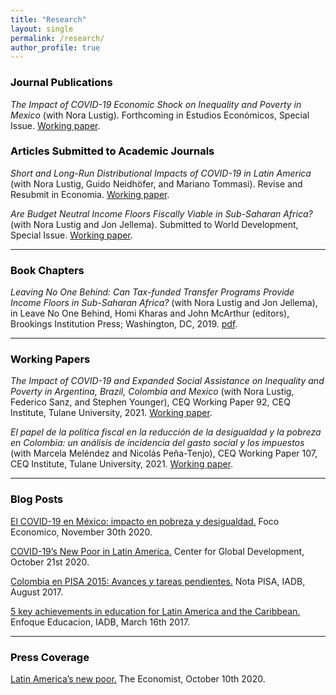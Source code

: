 ```yaml
---
title: "Research"
layout: single
permalink: /research/
author_profile: true
---
```


### <span style="color:#000000">Journal Publications</span> 

*The Impact of COVID-19 Economic Shock on Inequality and Poverty in Mexico* (with Nora Lustig). Forthcoming in Estudios Económicos, Special Issue. [Working paper](http://repec.tulane.edu/RePEc/ceq/ceq98.pdf).

### <span style="color:#000000">Articles Submitted to Academic Journals</span>  

*Short and Long-Run Distributional Impacts of COVID-19 in Latin America* (with Nora Lustig, Guido Neidhöfer, and Mariano Tommasi). Revise and Resubmit in Economia. [Working paper](http://repec.tulane.edu/RePEc/ceq/ceq96.pdf).

*Are Budget Neutral Income Floors Fiscally Viable in Sub-Saharan Africa?* (with Nora Lustig and Jon Jellema). Submitted to World Development, Special Issue. [Working paper](https://www.cgdev.org/sites/default/files/are-budget-neutral-income-floors-fiscally-viable-sub-saharan-africa.pdf).

---

### <span style="color:#000000">Book Chapters</span>  

*Leaving No One Behind: Can Tax-funded Transfer Programs Provide Income Floors in Sub-Saharan Africa?* (with Nora Lustig and Jon Jellema), in Leave No One Behind, Homi Kharas and John McArthur (editors), Brookings Institution Press; Washington, DC, 2019. [pdf](https://www.brookings.edu/wp-content/uploads/2019/09/LNOB_Chapter9.pdf).

---

### <span style="color:#000000">Working Papers</span> 

*The Impact of COVID-19 and Expanded Social Assistance on Inequality and Poverty in Argentina, Brazil, Colombia and Mexico* (with Nora Lustig, Federico Sanz, and Stephen Younger), CEQ Working Paper 92, CEQ Institute, Tulane University, 2021. [Working paper](http://repec.tulane.edu/RePEc/ceq/ceq92.pdf).

*El papel de la política fiscal en la reducción de la desigualdad y la pobreza en Colombia: un análisis de incidencia del gasto social y los impuestos* (with Marcela Meléndez and Nicolás Peña-Tenjo), CEQ Working Paper 107, CEQ Institute, Tulane University, 2021. [Working paper](http://repec.tulane.edu/RePEc/ceq/ceq107.pdf).

---

### <span style="color:#000000">Blog Posts</span> 

[El COVID-19 en México: impacto en pobreza y desigualdad.](http://repec.tulane.edu/RePEc/ceq/ceq107.pdf) Foco Economico, November 30th 2020.

[COVID-19’s New Poor in Latin America.](https://www.cgdev.org/blog/covid-19s-new-poor-latin-america) Center for Global Development, October 21st 2020.

[Colombia en PISA 2015: Avances y tareas pendientes.](https://publications.iadb.org/es/colombia-en-pisa-2015-avances-y-tareas-pendientes) Nota PISA, IADB, August 2017.

[5 key achievements in education for Latin America and the Caribbean.](https://blogs.iadb.org/educacion/en/cima-5-key-achievements-in-education-for-latin-america-and-the-caribbean/) Enfoque Educacion, IADB, March 16th 2017.

---

### <span style="color:#000000">Press Coverage</span> 

  [Latin America’s new poor.](https://www.economist.com/the-americas/2020/10/08/latin-americas-new-poor) The Economist, October 10th 2020.



